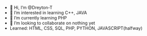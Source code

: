 - 👋 Hi, I’m @Dreyton-T
- 👀 I’m interested in learning C++, JAVA
- 🌱 I’m currently learning PHP
- 💞️ I’m looking to collaborate on nothing yet
- Learned: HTML, CSS, SQL, PHP, PYTHON, JAVASCRIPT(halfway)

<!---
Dreyton-T/Dreyton-T is a ✨ special ✨ repository because its `README.md` (this file) appears on your GitHub profile.
You can click the Preview link to take a look at your changes.
--->
